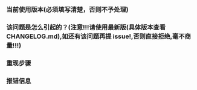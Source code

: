 ### 当前使用版本(必须填写清楚，否则不予处理)



### 该问题是怎么引起的？(注意!!!请使用最新版(具体版本查看CHANGELOG.md),如还有该问题再提 issue!,否则直接拒绝,毫不商量!!!)



### 重现步骤



### 报错信息



